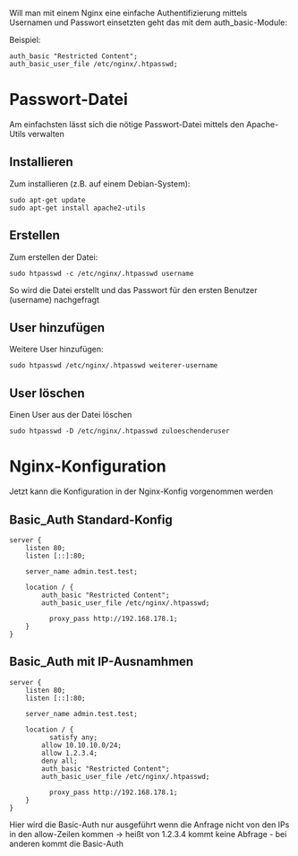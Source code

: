Will man mit einem Nginx eine einfache Authentifizierung mittels Usernamen und Passwort einsetzten geht das mit dem auth_basic-Module:

Beispiel:

```console
auth_basic "Restricted Content";
auth_basic_user_file /etc/nginx/.htpasswd;

```

# Passwort-Datei

Am einfachsten lässt sich die nötige Passwort-Datei mittels den Apache-Utils verwalten

## Installieren

Zum installieren (z.B. auf einem Debian-System):

```console
sudo apt-get update
sudo apt-get install apache2-utils
```


## Erstellen

Zum erstellen der Datei:

```console
sudo htpasswd -c /etc/nginx/.htpasswd username
```
So wird die Datei erstellt und das Passwort für den ersten Benutzer (username) nachgefragt

## User hinzufügen

Weitere User hinzufügen:

```console
sudo htpasswd /etc/nginx/.htpasswd weiterer-username
```
## User löschen

Einen User aus der Datei löschen
```console
sudo htpasswd -D /etc/nginx/.htpasswd zuloeschenderuser
```


# Nginx-Konfiguration

Jetzt kann die Konfiguration in der Nginx-Konfig vorgenommen werden

## Basic_Auth Standard-Konfig

```console
server {
    listen 80;
    listen [::]:80;

    server_name admin.test.test;

    location / {
        auth_basic "Restricted Content";
        auth_basic_user_file /etc/nginx/.htpasswd;

	      proxy_pass http://192.168.178.1;
    }
}
```

## Basic_Auth mit IP-Ausnamhmen

```console
server {
    listen 80;
    listen [::]:80;

    server_name admin.test.test;

    location / {
     	  satisfy any;
        allow 10.10.10.0/24;
        allow 1.2.3.4;
        deny all;
        auth_basic "Restricted Content";
        auth_basic_user_file /etc/nginx/.htpasswd;

	      proxy_pass http://192.168.178.1;
    }
}
```

Hier wird die Basic-Auth nur ausgeführt wenn die Anfrage nicht von den IPs in den allow-Zeilen kommen -> heißt von 1.2.3.4 kommt keine Abfrage - bei anderen kommt die Basic-Auth
